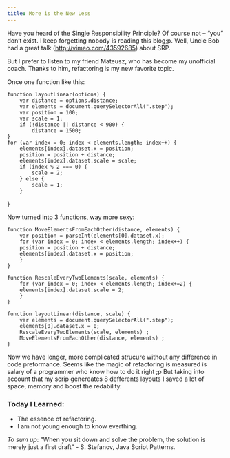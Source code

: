 ```yaml
--- 
title: More is the New Less
---
```


Have you heard of the Single Responsibility Principle? Of course not – “you” don’t exist. I keep forgetting nobody is reading this blog;p. Well, Uncle Bob had a great talk (http://vimeo.com/43592685) about SRP.

But I prefer to listen to my friend Mateusz, who has become my unofficial coach. Thanks to him, refactoring is my new favorite topic.


Once one function like this:
   
    function layoutLinear(options) {    
        var distance = options.distance;    
        var elements = document.querySelectorAll(".step");    
        var position = 100;    
        var scale = 1;    
        if (!distance || distance < 900) {    
            distance = 1500;    
    }    
    for (var index = 0; index < elements.length; index++) {
        elements[index].dataset.x = position;
        position = position + distance;
        elements[index].dataset.scale = scale;
        if (index % 2 === 0) {
            scale = 2;
        } else {
            scale = 1;
        }
}


Now turned into 3 functions, way more sexy:

    function MoveElementsFromEachOther(distance, elements) {   
        var position = parseInt(elements[0].dataset.x);
        for (var index = 0; index < elements.length; index++) {
        position = position + distance;
        elements[index].dataset.x = position; 
        }
    }

    function RescaleEveryTwoElements(scale, elements) {
        for (var index = 0; index < elements.length; index+=2) {
        elements[index].dataset.scale = 2; 
        }
    }

    function layoutLinear(distance, scale) {
        var elements = document.querySelectorAll(".step");
        elements[0].dataset.x = 0;
        RescaleEveryTwoElements(scale, elements) ;
        MoveElementsFromEachOther(distance, elements) ;
    }

Now we have longer, more complicated strucure without any difference in code preformance. Seems like the magic of refactoring is measured is salary of a programmer who know how to do it right ;p
But taking into account that my scrip genereates 8 defferents layouts I saved a lot of space, memory and boost the redability.

### Today I Learned:
* The essence of refactoring.
* I am not young enough to know everthing.

_To sum up_:
"When you sit down and solve the problem, the solution is merely just a first draft" - S. Stefanov, Java Script Patterns.